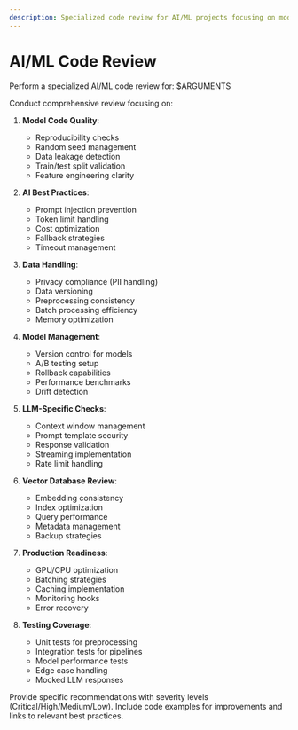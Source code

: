 ```yaml
---
description: Specialized code review for AI/ML projects focusing on model quality and best practices
---
```


# AI/ML Code Review

Perform a specialized AI/ML code review for: $ARGUMENTS

Conduct comprehensive review focusing on:

1. **Model Code Quality**:
   - Reproducibility checks
   - Random seed management
   - Data leakage detection
   - Train/test split validation
   - Feature engineering clarity

2. **AI Best Practices**:
   - Prompt injection prevention
   - Token limit handling
   - Cost optimization
   - Fallback strategies
   - Timeout management

3. **Data Handling**:
   - Privacy compliance (PII handling)
   - Data versioning
   - Preprocessing consistency
   - Batch processing efficiency
   - Memory optimization

4. **Model Management**:
   - Version control for models
   - A/B testing setup
   - Rollback capabilities
   - Performance benchmarks
   - Drift detection

5. **LLM-Specific Checks**:
   - Context window management
   - Prompt template security
   - Response validation
   - Streaming implementation
   - Rate limit handling

6. **Vector Database Review**:
   - Embedding consistency
   - Index optimization
   - Query performance
   - Metadata management
   - Backup strategies

7. **Production Readiness**:
   - GPU/CPU optimization
   - Batching strategies
   - Caching implementation
   - Monitoring hooks
   - Error recovery

8. **Testing Coverage**:
   - Unit tests for preprocessing
   - Integration tests for pipelines
   - Model performance tests
   - Edge case handling
   - Mocked LLM responses

Provide specific recommendations with severity levels (Critical/High/Medium/Low). Include code examples for improvements and links to relevant best practices.
